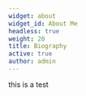 ```yaml
---
widget: about
widget_id: About Me
headless: true
weight: 20
title: Biography
active: true
author: admin
---
```

this is a test
